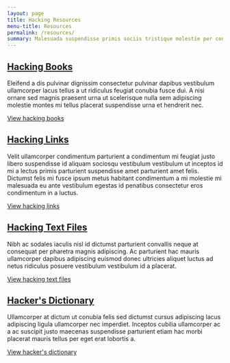 ```yaml
---
layout: page
title: Hacking Resources
menu-title: Resources
permalink: /resources/
summary: Malesuada suspendisse primis sociis tristique molestie per condimentum ullamcorper eget dictumst aliquet a odio rhoncus tellus duis nisl conubia dis orci mauris vestibulum. A imperdiet dignissim fames parturient mi in scelerisque purus ad imperdiet a et rhoncus scelerisque a facilisi quis integer fames gravida.
---
```

## [Hacking Books](/resources/books "Hacking Books") ##
Eleifend a dis pulvinar dignissim consectetur pulvinar dapibus vestibulum ullamcorper lacus tellus a ut ridiculus feugiat conubia fusce dui.
A nisi ornare sed magnis praesent urna ut scelerisque nulla sem adipiscing molestie montes mi tellus placerat suspendisse urna et hendrerit nec.

[View hacking books](/resources/books "View hacking books")

## [Hacking Links](/resources/links "Hacking Links") ##
Velit ullamcorper condimentum parturient a condimentum mi feugiat justo libero suspendisse id aliquam sociosqu vestibulum vestibulum ut inceptos id mi a lectus primis parturient suspendisse amet parturient amet felis.
Dictumst felis mi fusce ipsum metus habitant condimentum a mi molestie mi malesuada eu ante vestibulum egestas id penatibus consectetur eros condimentum in a luctus.

[View hacking links](/resources/links "View hacking links")

## [Hacking Text Files](/resources/text-files "Hacking Text Files") ##
Nibh ac sodales iaculis nisl id dictumst parturient convallis neque at consequat per pharetra magnis adipiscing.
Ac parturient hac mauris ullamcorper dapibus adipiscing euismod donec ultricies aliquet luctus ad netus ridiculus posuere vestibulum vestibulum id a placerat.

[View hacking text files](/resources/text-files "View hacking text files")

## [Hacker's Dictionary](/resources/dictionary "Hacker's Dictionary") ##
Ullamcorper at dictum ut conubia felis sed dictumst cursus adipiscing lacus adipiscing ligula ullamcorper nec imperdiet.
Inceptos cubilia ullamcorper ac a ac suscipit justo maecenas suspendisse parturient etiam hac morbi placerat mauris tellus per eget erat lobortis a.

[View hacker's dictionary](/resources/dictionary "View hacker's dictionary")
